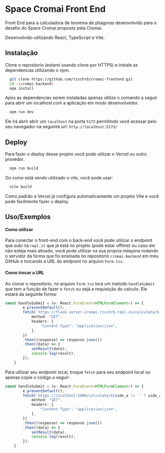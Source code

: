 
# Space Cromai Front End

Front End para a calculadora de teorema de pitagoras desenvolvido para o desafio do Space Cromai proposto pela Cromai.

Desenvolvido utilizando React, TypeScript e Vite.


## Instalação

Clone o repositorio (estarei usando clone por HTTPS) e instale as dependencias utilizando o npm.

```bash
  git clone https://github.com/rzschrb/cromai-frontend.git
  cd .\cromai-backend\
  npm install
```

Após as dependencias serem instaladas apenas utilize o comando a seguir para abrir um localhost com a aplicação em modo desenvolvedor.

```bash
  npm run dev
```

Ele irá abrir abrir um `localhost` na porta `5173` permitindo você acessar pelo seu navegador na seguinte url: `http://localhost:5173/`
    
## Deploy

Para fazer o deploy desse projeto você pode utilizar o Vercel ou outro provedor.

```bash
  npm run build 
```

Ou como está sendo utilizado o vite, você pode usar:

```bash
  vite build
```

Como padrão a Vercel já configura automaticamente um projeto Vite e você pode facilmente fazer o deploy.

## Uso/Exemplos

#### Como utilizar

Para conectar o front-end com o back-end você pode utilizar o endpoint 
que subi na `repl.it` que já está no projeto (pode estar offline) ou caso ele não esteja mais ativado, você pode utilizar na sua propria máquina rodando o servidor da forma que foi ensinada no repositorio `cromai-backend` em meu GitHub e trocando a URL do endpoint no arquivo `Form.tsx`.

#### Como trocar a URL

Ao clonar o repositorio, no arquivo `Form.tsx` tera um metodo `handleSubmit` que tem a função de fazer o `fetch` ou sejá a requisição do calculo. Ele estará da seguinte forma:

```ts
const handleSubmit = (e: React.FormEvent<HTMLFormElement>) => {
        e.preventDefault();
        fetch(`https://flask-server-cromai.rzschrb.repl.co/calculate/${side_a != '' ? side_a : 0 }/${side_b != '' ? side_b : 0 }/${hipo_c != '' ? hipo_c : 0 }/`, {
            method: "GET",
            headers: {
                "Content-Type": "application/json",
            },
        })
        .then((response) => response.json())
        .then((data) => {
            setResult(data);
            console.log(result);
        });
    }
```

Para utilizar seu endpoint local, troque `fetch` para seu endpoint local ou apenas copie o código a seguir:

```ts
const handleSubmit = (e: React.FormEvent<HTMLFormElement>) => {
        e.preventDefault();
        fetch(`https://localhost:5000/calculate/${side_a != '' ? side_a : 0 }/${side_b != '' ? side_b : 0 }/${hipo_c != '' ? hipo_c : 0 }/`, {
            method: "GET",
            headers: {
                "Content-Type": "application/json",
            },
        })
        .then((response) => response.json())
        .then((data) => {
            setResult(data);
            console.log(result);
        });
    }
```
